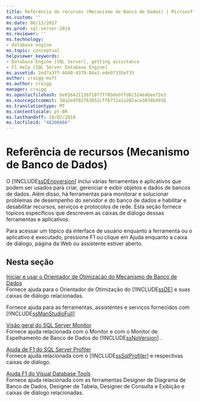```yaml
---
title: Referência de recursos (Mecanismo de Banco de Dados) | Microsoft
ms.custom: ''
ms.date: 06/13/2017
ms.prod: sql-server-2014
ms.reviewer: ''
ms.technology:
- database-engine
ms.topic: conceptual
helpviewer_keywords:
- Database Engine [SQL Server], getting assistance
- F1 Help [SQL Server Database Engine]
ms.assetid: 2ed7a37f-4640-4379-84a1-e4e97335ef33
author: craigg-msft
ms.author: craigg
manager: craigg
ms.openlocfilehash: be016421136f10f7f78bdebffd8c524e4bee72e3
ms.sourcegitcommit: 3da2edf82763852cff6772a1a282ace3034b4936
ms.translationtype: MT
ms.contentlocale: pt-BR
ms.lasthandoff: 10/02/2018
ms.locfileid: "48206666"
---
```

# <a name="feature-reference-database-engine"></a>Referência de recursos (Mecanismo de Banco de Dados)
  O [!INCLUDE[ssDEnoversion](../includes/ssdenoversion-md.md)] inclui várias ferramentas e aplicativos que podem ser usados para criar, gerenciar e exibir objetos e dados de bancos de dados. Além disso, há ferramentas para monitorar e solucionar problemas de desempenho do servidor e do banco de dados e habilitar e desabilitar recursos, serviços e protocolos de rede. Esta seção fornece tópicos específicos que descrevem as caixas de diálogo dessas ferramentas e aplicativos.  
  
 Para acessar um tópico da interface de usuário enquanto a ferramenta ou o aplicativo é executado, pressione F1 ou clique em Ajuda enquanto a caixa de diálogo, página da Web ou assistente estiver aberto.  
  
## <a name="in-this-section"></a>Nesta seção  
 [Iniciar e usar o Orientador de Otimização do Mecanismo de Banco de Dados](../relational-databases/performance/database-engine-tuning-advisor.md)  
 Fornece ajuda para o Orientador de Otimização do [!INCLUDE[ssDE](../includes/ssde-md.md)] e suas caixas de diálogo relacionadas.  
  
 Fornece ajuda para as ferramentas, assistentes e serviços fornecidos com [!INCLUDE[ssManStudioFull](../includes/ssmanstudiofull-md.md)]  
  
 [Visão geral do SQL Server Monitor](configure-windows/sql-server-monitor-overview.md)  
 Fornece ajuda relacionada com o Monitor e com o Monitor de Espelhamento de Banco de Dados do [!INCLUDE[ssNoVersion](../includes/ssnoversion-md.md)] .  
  
 [Ajuda de F1 do SQL Server Profiler](../tools/sql-server-profiler/sql-server-profiler-f1-help.md)  
 Fornece ajuda relacionada com o [!INCLUDE[ssSqlProfiler](../includes/sssqlprofiler-md.md)] e respectivas caixas de diálogo.  
  
 [Ajuda F1 do Visual Database Tools](../ssms/visual-db-tools/visual-database-tools-f1-help.md)  
 Fornece ajuda relacionada com as ferramentas Designer de Diagrama de Banco de Dados, Designer de Tabela, Designer de Consulta e Exibição e caixas de diálogo relacionadas.  
  
  
